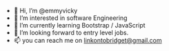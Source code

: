 - 👋 Hi, I’m @emmyvicky
- 👀 I’m interested in software Engineering
- 🌱 I’m currently learning Bootstrap / JavaScript
- 💞️ I’m looking forward to  entry level jobs.
- 📫 you can reach me on linkontobridget@gmail.com

<!---
emmyvicky/emmyvicky is a ✨ special ✨ repository because its `README.md` (this file) appears on your GitHub profile.
You can click the Preview link to take a look at your changes.
--->
